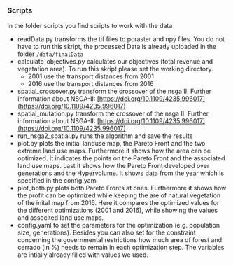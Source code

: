 ### Scripts
In the folder scripts you find scripts to work with the data
- readData.py transforms the tif files to pcraster and npy files. You do not have to run this skript, the processed Data is already uploaded in the folder `/data/finalData`
- calculate_objectives.py calculates our objectives (total revenue and vegetation area). To run this skript please set the working directory.
    - 2001 use the transport distances from 2001
    - 2016 use the transport distances from 2016
- spatial_crossover.py transform the crossover of the nsga II. Further information about NSGA-II: [https://doi.org/10.1109/4235.996017](https://doi.org/10.1109/4235.996017)
- spatial_mutation.py transform the crossover of the nsga II. Further information about NSGA-II: [https://doi.org/10.1109/4235.996017](https://doi.org/10.1109/4235.996017)
- run_nsga2_spatial.py runs the algorithm and save the results
- plot.py plots the initial landuse map, the Pareto Front and the two extreme land use maps. Furthermore it shows how the area can be optimized. It indicates the points on the Pareto Front and the associated land use maps. Last it shows how the Pareto Front developed over generations and the Hypervolume. It shows data from the year which is specified in the config.yaml
- plot_both.py plots both Pareto Fronts at ones. Furthermore it shows how the profit can be optimized while keeping the are of natural vegetation of the inital map from 2016. Here it compares the optimized values for the different optimizations (2001 and 2016), while showing the values and associted land use maps.
- config.yaml to set the parameters for the optimization (e.g. population size, generations). Besides you can also set for the constraint concerning the governmental restrictions how much area of forest and cerrado (in %) needs to remain in each optimization step. The variables are intially already filled with values we used.